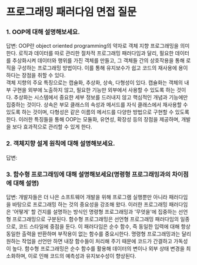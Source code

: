 # 프로그래밍 패러다임 면접 질문


### 1. OOP에 대해 설명해보세요.
답변: OOP란 object oriented programming의 약자로 객체 지향 프로그래밍을 의미한다. 로직과 데이터를 따로 관리한 절차적 프로그래밍 패러다임과 달리, 필요한 데이터를 추상화시켜 데이터와 행위를 가진 객체를 만들고, 그 객체들 간의 상호작용을 통해 로직을 구성하는 프로그래밍 방법이다. 이를 통해 유지보수가 쉽고 코드의 재사용에 용이하다는 장점을 취할 수 있다.  
객체 지향의 주요 특징으로는 캡슐화, 추상화, 상속, 다형성이 있다. 캡슐화는 객체의 내부 구현을 외부에 노출하지 않고, 필요한 기능만 외부에서 사용할 수 있도록 하는 것이다. 추상화는 시스템에서 중요한 세부 정보를 드러내지 않고 핵심적인 개념과 기능에만 집중하는 것이다.
상속은 부모 클래스의 속성과 메서드를 자식 클래스에서 재사용할 수 있도록 하는 것이며, 다형성은 같은 이름의 메서드를 다양한 방법으로 구현할 수 있도록 한다.
이러한 특징들을 통해 OOP는 모듈화, 유연성, 확장성 등의 장점을 제공하며, 개발을 보다 효과적으로 관리할 수 있게 한다.



### 2. 객체지향 설계 원칙에 대해 설명해보세요.
답변: 







### 3. 함수형 프로그래밍에 대해 설명해보세요(명령형 프로그래밍과의 차이점에 대해 설명)
답변: 개발자들은 더 나은 소프트웨어 개발을 위해 프로그램 실행뿐만 아니라 패러다임을 바탕으로 프로그래밍 하는 것의 중요성을 강조해 왔다. 이러한 프로그래밍 패러다임은 '어떻게' 할 건지를 설명하는 방식인 명령형 프로그래밍과 '무엇을'에 집중하는 선언형 프로그래밍으로 구분된다.
함수형 프로그래밍은 선언형 프로그래밍 패러다임의 일종으로, 코드 스타일에 중점을 둔다. 이 패러다임은 순수 함수, 즉 동일한 입력에 대해 항상 동일한 출력을 반환하며 부작용이 없는 함수를 중요시한다. 명령형 프로그래밍과는 달리 원하는 작업을 선언만 하면 내장 함수들이 처리해 주기 때문에 코드가 간결하고 가독성이 높다. 함수형 프로그래밍은 순수 함수를 활용해 데이터의 변이나 외부 상태 변경을 최소화하며, 이로 인해 코드의 예측성과 유지보수성이 향상된다.
